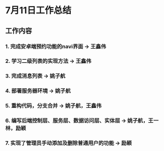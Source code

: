 # 7月11日工作总结

## 工作内容
### 1. 完成安卓端预约功能的navi界面 -> 王鑫伟
### 2. 学习二级列表的实现方法 -> 王鑫伟
### 3. 完成消息列表 -> 姚子航
### 4. 部署服务器环境 -> 姚子航
### 5. 重构代码，分支合并 -> 姚子航，王鑫伟
### 6. 编写后端控制层、服务层、数据访问层、实体层 -> 姚子航，王一林，励颖
### 7. 实现了管理员手动添加及删除普通用户的功能 -> 励颖